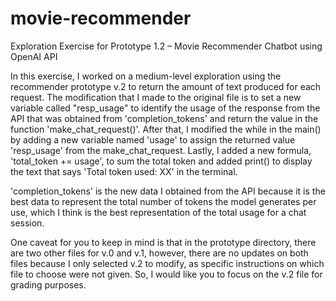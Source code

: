 # movie-recommender
Exploration Exercise for Prototype 1.2 – Movie Recommender Chatbot using OpenAI API

In this exercise, I worked on a medium-level exploration using the recommender prototype v.2 to return the amount of text produced for each request. The modification that I made to the original file is to set a new variable called "resp_usage" to identify the usage of the response from the API that was obtained from 'completion_tokens' and return the value in the function 'make_chat_request()'.  After that, I modified the while in the main() by adding a new variable named 'usage' to assign the returned value 'resp_usage' from the make_chat_request. Lastly, I added a new formula, 'total_token += usage', to sum the total token and added print() to display the text that says 'Total token used: XX' in the terminal.

'completion_tokens' is the new data I obtained from the API because it is the best data to represent the total number of tokens the model generates per use, which I think is the best representation of the total usage for a chat session.  

One caveat for you to keep in mind is that in the prototype directory, there are two other files for v.0 and v.1, however, there are no updates on both files because I only selected v.2 to modify, as specific instructions on which file to choose were not given. So, I would like you to focus on the v.2 file for grading purposes. 
